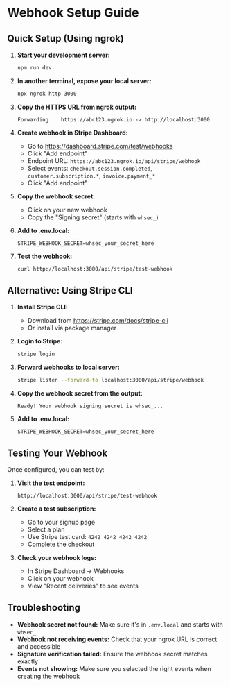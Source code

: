 # Webhook Setup Guide

## Quick Setup (Using ngrok)

1. **Start your development server:**
   ```bash
   npm run dev
   ```

2. **In another terminal, expose your local server:**
   ```bash
   npx ngrok http 3000
   ```

3. **Copy the HTTPS URL from ngrok output:**
   ```
   Forwarding    https://abc123.ngrok.io -> http://localhost:3000
   ```

4. **Create webhook in Stripe Dashboard:**
   - Go to https://dashboard.stripe.com/test/webhooks
   - Click "Add endpoint"
   - Endpoint URL: `https://abc123.ngrok.io/api/stripe/webhook`
   - Select events: `checkout.session.completed`, `customer.subscription.*`, `invoice.payment_*`
   - Click "Add endpoint"

5. **Copy the webhook secret:**
   - Click on your new webhook
   - Copy the "Signing secret" (starts with `whsec_`)

6. **Add to .env.local:**
   ```env
   STRIPE_WEBHOOK_SECRET=whsec_your_secret_here
   ```

7. **Test the webhook:**
   ```bash
   curl http://localhost:3000/api/stripe/test-webhook
   ```

## Alternative: Using Stripe CLI

1. **Install Stripe CLI:**
   - Download from https://stripe.com/docs/stripe-cli
   - Or install via package manager

2. **Login to Stripe:**
   ```bash
   stripe login
   ```

3. **Forward webhooks to local server:**
   ```bash
   stripe listen --forward-to localhost:3000/api/stripe/webhook
   ```

4. **Copy the webhook secret from the output:**
   ```
   Ready! Your webhook signing secret is whsec_...
   ```

5. **Add to .env.local:**
   ```env
   STRIPE_WEBHOOK_SECRET=whsec_your_secret_here
   ```

## Testing Your Webhook

Once configured, you can test by:

1. **Visit the test endpoint:**
   ```
   http://localhost:3000/api/stripe/test-webhook
   ```

2. **Create a test subscription:**
   - Go to your signup page
   - Select a plan
   - Use Stripe test card: `4242 4242 4242 4242`
   - Complete the checkout

3. **Check your webhook logs:**
   - In Stripe Dashboard → Webhooks
   - Click on your webhook
   - View "Recent deliveries" to see events

## Troubleshooting

- **Webhook secret not found:** Make sure it's in `.env.local` and starts with `whsec_`
- **Webhook not receiving events:** Check that your ngrok URL is correct and accessible
- **Signature verification failed:** Ensure the webhook secret matches exactly
- **Events not showing:** Make sure you selected the right events when creating the webhook

